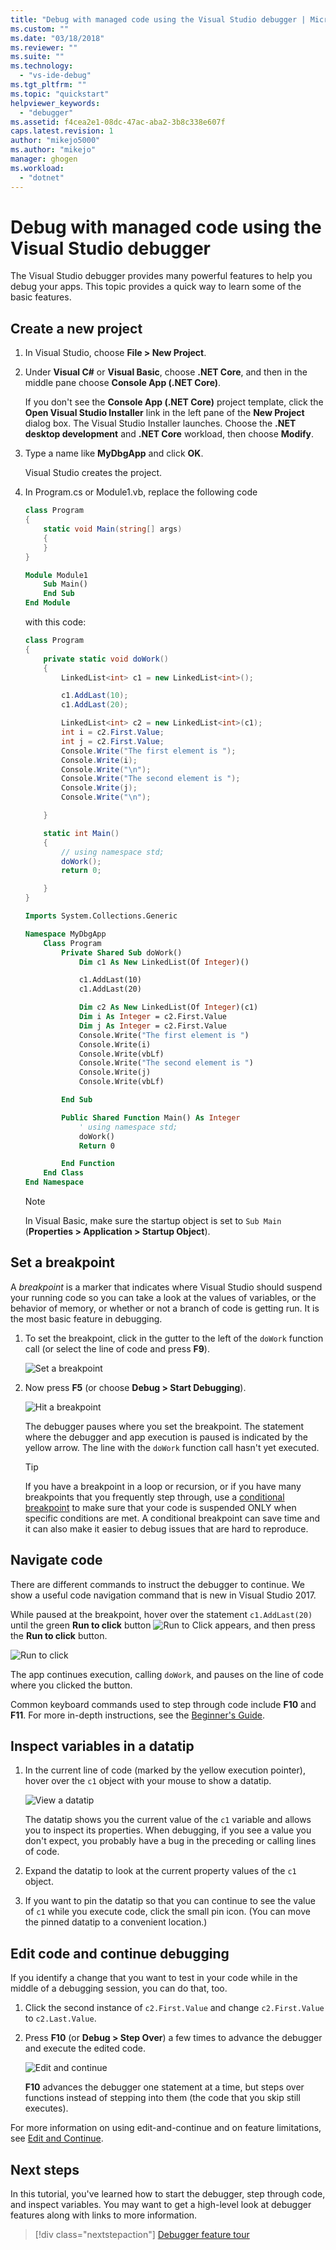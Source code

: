 ```yaml
---
title: "Debug with managed code using the Visual Studio debugger | Microsoft Docs"
ms.custom: ""
ms.date: "03/18/2018"
ms.reviewer: ""
ms.suite: ""
ms.technology: 
  - "vs-ide-debug"
ms.tgt_pltfrm: ""
ms.topic: "quickstart"
helpviewer_keywords: 
  - "debugger"
ms.assetid: f4cea2e1-08dc-47ac-aba2-3b8c338e607f
caps.latest.revision: 1
author: "mikejo5000"
ms.author: "mikejo"
manager: ghogen
ms.workload: 
  - "dotnet"
---
```

# Debug with managed code using the Visual Studio debugger

The Visual Studio debugger provides many powerful features to help you debug your apps. This topic provides a quick way to learn some of the basic features.

## Create a new project 

1. In Visual Studio, choose **File > New Project**.

2. Under **Visual C#** or **Visual Basic**, choose **.NET Core**, and then in the middle pane choose **Console App (.NET Core)**.

     If you don't see the **Console App (.NET Core)** project template, click the **Open Visual Studio Installer** link in the left pane of the **New Project** dialog box. The Visual Studio Installer launches. Choose the **.NET desktop development** and **.NET Core** workload, then choose **Modify**.

3. Type a name like **MyDbgApp** and click **OK**.

    Visual Studio creates the project.

4. In Program.cs or Module1.vb, replace the following code

    ```c#
    class Program
    {
        static void Main(string[] args)
        {
        }
    }
    ```

    ```vb
    Module Module1
        Sub Main()
        End Sub
    End Module
    ```

    with this code:

    ```c#
    class Program
    {
        private static void doWork()
        {
            LinkedList<int> c1 = new LinkedList<int>();

            c1.AddLast(10);
            c1.AddLast(20);

            LinkedList<int> c2 = new LinkedList<int>(c1);
            int i = c2.First.Value;
            int j = c2.First.Value;
            Console.Write("The first element is ");
            Console.Write(i);
            Console.Write("\n");
            Console.Write("The second element is ");
            Console.Write(j);
            Console.Write("\n");

        }

        static int Main()
        {
            // using namespace std;
            doWork();
            return 0;

        }
    }
    ```

    ```vb
    Imports System.Collections.Generic

    Namespace MyDbgApp
        Class Program
            Private Shared Sub doWork()
                Dim c1 As New LinkedList(Of Integer)()

                c1.AddLast(10)
                c1.AddLast(20)

                Dim c2 As New LinkedList(Of Integer)(c1)
                Dim i As Integer = c2.First.Value
                Dim j As Integer = c2.First.Value
                Console.Write("The first element is ")
                Console.Write(i)
                Console.Write(vbLf)
                Console.Write("The second element is ")
                Console.Write(j)
                Console.Write(vbLf)

            End Sub

            Public Shared Function Main() As Integer
                ' using namespace std;
                doWork()
                Return 0

            End Function
        End Class
    End Namespace
    ```

    > [!NOTE]
    > In Visual Basic, make sure the startup object is set to `Sub Main` (**Properties > Application > Startup Object**).

## Set a breakpoint

A *breakpoint* is a marker that indicates where Visual Studio should suspend your running code so you can take a look at the values of variables, or the behavior of memory, or whether or not a branch of code is getting run. It is the most basic feature in debugging.

1. To set the breakpoint, click in the gutter to the left of the `doWork` function call (or select the line of code and press **F9**).

    ![Set a breakpoint](../debugger/media/dbg-qs-set-breakpoint-csharp.png "Set a breakpoint")

2. Now press **F5** (or choose **Debug > Start Debugging**).

    ![Hit a breakpoint](../debugger/media/dbg-qs-hit-breakpoint-csharp.png "Hit a breakpoint")

    The debugger pauses where you set the breakpoint. The statement where the debugger and app execution is paused is indicated by the yellow arrow. The line with the `doWork` function call hasn't yet executed.

    > [!TIP]
    > If you have a breakpoint in a loop or recursion, or if you have many breakpoints that you frequently step through, use a [conditional breakpoint](../debugger/using-breakpoints.md#BKMK_Specify_a_breakpoint_condition_using_a_code_expression) to make sure that your code is suspended ONLY when specific conditions are met. A conditional breakpoint can save time and it can also make it easier to debug issues that are hard to reproduce.

## Navigate code

There are different commands to instruct the debugger to continue. We show a useful code navigation command that is new in Visual Studio 2017.

While paused at the breakpoint, hover over the statement `c1.AddLast(20)` until the green **Run to click** button ![Run to Click](../debugger/media/dbg-tour-run-to-click.png "RunToClick") appears, and then press the **Run to click** button.

![Run to click](../debugger/media/dbg-qs-run-to-click-csharp.png "Run to click")

The app continues execution, calling `doWork`, and pauses on the line of code where you clicked the button.

Common keyboard commands used to step through code include **F10** and **F11**. For more in-depth instructions, see the [Beginner's Guide](../debugger/getting-started-with-the-debugger.md).

## Inspect variables in a datatip

1. In the current line of code (marked by the yellow execution pointer), hover over the `c1` object with your mouse to show a datatip.

    ![View a datatip](../debugger/media/dbg-qs-data-tip-csharp.png "View a datatip")

    The datatip shows you the current value of the `c1` variable and allows you to inspect its properties. When debugging, if you see a value you don't expect, you probably have a bug in the preceding or calling lines of code. 

2. Expand the datatip to look at the current property values of the `c1` object.

3. If you want to pin the datatip so that you can continue to see the value of `c1` while you execute code, click the small pin icon. (You can move the pinned datatip to a convenient location.)

## Edit code and continue debugging

If you identify a change that you want to test in your code while in the middle of a debugging session, you can do that, too.

1. Click the second instance of `c2.First.Value` and change `c2.First.Value` to `c2.Last.Value`.

2. Press **F10** (or **Debug > Step Over**) a few times to advance the debugger and execute the edited code.

    ![Edit and continue](../debugger/media/dbg-qs-edit-and-continue-csharp.gif "Edit and continue")

    **F10** advances the debugger one statement at a time, but steps over functions instead of stepping into them (the code that you skip still executes).

For more information on using edit-and-continue and on feature limitations, see [Edit and Continue](../debugger/edit-and-continue.md).

## Next steps

In this tutorial, you've learned how to start the debugger, step through code, and inspect variables. You may want to get a high-level look at debugger features along with links to more information.

> [!div class="nextstepaction"]
> [Debugger feature tour](../debugger/debugger-feature-tour.md)
